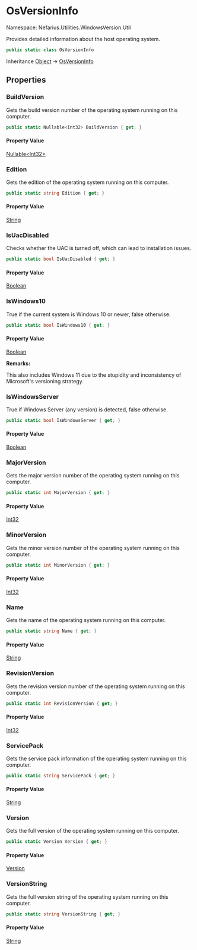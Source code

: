 # OsVersionInfo

Namespace: Nefarius.Utilities.WindowsVersion.Util

Provides detailed information about the host operating system.

```csharp
public static class OsVersionInfo
```

Inheritance [Object](https://docs.microsoft.com/en-us/dotnet/api/system.object) → [OsVersionInfo](./nefarius.utilities.windowsversion.util.osversioninfo.md)

## Properties

### <a id="properties-buildversion"/>**BuildVersion**

Gets the build version number of the operating system running on this computer.

```csharp
public static Nullable<Int32> BuildVersion { get; }
```

#### Property Value

[Nullable&lt;Int32&gt;](https://docs.microsoft.com/en-us/dotnet/api/system.nullable-1)<br>

### <a id="properties-edition"/>**Edition**

Gets the edition of the operating system running on this computer.

```csharp
public static string Edition { get; }
```

#### Property Value

[String](https://docs.microsoft.com/en-us/dotnet/api/system.string)<br>

### <a id="properties-isuacdisabled"/>**IsUacDisabled**

Checks whether the UAC is turned off, which can lead to installation issues.

```csharp
public static bool IsUacDisabled { get; }
```

#### Property Value

[Boolean](https://docs.microsoft.com/en-us/dotnet/api/system.boolean)<br>

### <a id="properties-iswindows10"/>**IsWindows10**

True if the current system is Windows 10 or newer, false otherwise.

```csharp
public static bool IsWindows10 { get; }
```

#### Property Value

[Boolean](https://docs.microsoft.com/en-us/dotnet/api/system.boolean)<br>

**Remarks:**

This also includes Windows 11 due to the stupidity and inconsistency of Microsoft's versioning strategy.

### <a id="properties-iswindowsserver"/>**IsWindowsServer**

True if Windows Server (any version) is detected, false otherwise.

```csharp
public static bool IsWindowsServer { get; }
```

#### Property Value

[Boolean](https://docs.microsoft.com/en-us/dotnet/api/system.boolean)<br>

### <a id="properties-majorversion"/>**MajorVersion**

Gets the major version number of the operating system running on this computer.

```csharp
public static int MajorVersion { get; }
```

#### Property Value

[Int32](https://docs.microsoft.com/en-us/dotnet/api/system.int32)<br>

### <a id="properties-minorversion"/>**MinorVersion**

Gets the minor version number of the operating system running on this computer.

```csharp
public static int MinorVersion { get; }
```

#### Property Value

[Int32](https://docs.microsoft.com/en-us/dotnet/api/system.int32)<br>

### <a id="properties-name"/>**Name**

Gets the name of the operating system running on this computer.

```csharp
public static string Name { get; }
```

#### Property Value

[String](https://docs.microsoft.com/en-us/dotnet/api/system.string)<br>

### <a id="properties-revisionversion"/>**RevisionVersion**

Gets the revision version number of the operating system running on this computer.

```csharp
public static int RevisionVersion { get; }
```

#### Property Value

[Int32](https://docs.microsoft.com/en-us/dotnet/api/system.int32)<br>

### <a id="properties-servicepack"/>**ServicePack**

Gets the service pack information of the operating system running on this computer.

```csharp
public static string ServicePack { get; }
```

#### Property Value

[String](https://docs.microsoft.com/en-us/dotnet/api/system.string)<br>

### <a id="properties-version"/>**Version**

Gets the full version of the operating system running on this computer.

```csharp
public static Version Version { get; }
```

#### Property Value

[Version](https://docs.microsoft.com/en-us/dotnet/api/system.version)<br>

### <a id="properties-versionstring"/>**VersionString**

Gets the full version string of the operating system running on this computer.

```csharp
public static string VersionString { get; }
```

#### Property Value

[String](https://docs.microsoft.com/en-us/dotnet/api/system.string)<br>
